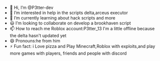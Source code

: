 - 👋 Hi, I’m @P3tter-dev
- 👀 I’m interested in help in the scripts delta,arceus executor
- 🌱 I’m currently learning about hack scripts and more 
- 😃 I’m looking to collaborate on develop a brookhaven script 
- 📫 How to reach me Roblox account:P3tter_13 I'm a little offline because the delta hasn't updated yet 
- 😄 Pronouns:he from him 
- ⚡ Fun fact: i Love pizza and Play Minecraft,Roblox with exploits,and play more games with players, friends and people with discord 

<!---
P3tter-dev/P3tter-dev is a ✨ special ✨ repository because its `README.md` (this file) appears on your GitHub profile.
You can click the Preview link to take a look at your changes.
--->
<!--- It may take a while for me to return to Roblox as the hub is private and will be distributed to people with discord                               link below: 
